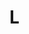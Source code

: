 # L
<!DOCTYPE html>
  
<head>
<!-- Google tag (gtag.js) -->
<script async src="https://www.googletagmanager.com/gtag/js?id=G-P5WFDHW9NQ"></script>
<script>
  window.dataLayer = window.dataLayer || [];
  function gtag(){dataLayer.push(arguments);}
  gtag('js', new Date());

  gtag('config', 'G-P5WFDHW9NQ');
</script>
 
</head>

</html>
